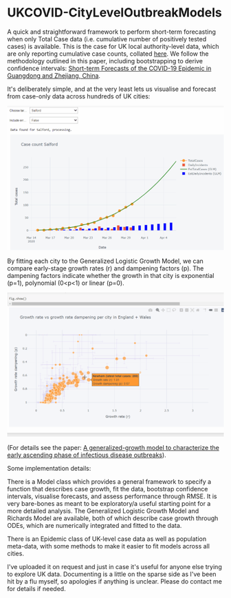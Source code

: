 # UKCOVID-CityLevelOutbreakModels

A quick and straightforward framework to perform short-term forecasting when only Total Case data (i.e. cumulative number of positively tested cases) is available. This is the case for UK local authority-level data, which are only reporting cumulative case counts, collated [here](https://github.com/tomwhite/covid-19-uk-data). We follow the methodology outlined in this paper, including bootstrapping to derive confidence intervals: [Short-term Forecasts of the COVID-19 Epidemic in Guangdong and Zhejiang, China](https://www.mdpi.com/2077-0383/9/2/596).

It's deliberately simple, and at the very least lets us visualise and forecast from case-only data across hundreds of UK cities:

![](UKCLOC1.gif)

By fitting each city to the Generalized Logistic Growth Model, we can compare early-stage growth rates (r) and dampening factors (p). The dampening factors indicate whether the growth in that city is exponential (p=1), polynomial (0<p<1) or linear (p=0).

![](UKCLOC2.gif)

(For details see the paper: [A generalized-growth model to characterize the early ascending
phase of infectious disease outbreaks](https://www.ncbi.nlm.nih.gov/pmc/articles/PMC4903879/pdf/main.pdf)).

Some implementation details:

There is a Model class which provides a general framework to specify a function that describes case growth, fit the data, bootstrap confidence intervals, visualise forecasts, and assess performance through RMSE. It is very bare-bones as meant to be exploratory/a useful starting point for a more detailed analysis. The Generalized Logistic Growth Model and Richards Model are available, both of which describe case growth through ODEs, which are numerically integrated and fitted to the data.

There is an Epidemic class of UK-level case data as well as population meta-data, with some methods to make it easier to fit models across all cities.

I've uploaded it on request and just in case it's useful for anyone else trying to explore UK data. Documenting is a little on the sparse side as I've been hit by a flu myself, so apologies if anything is unclear. Please do contact me for details if needed.
